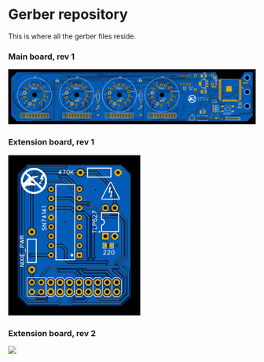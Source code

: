 # Gerber repository
This is where all the gerber files reside.


### Main board, rev 1
![](https://raw.githubusercontent.com/ThisIsntTheWay/rack_nixie_display/main/gerber/svg/PCB_rack_nixie_dipsplay_REV1.svg)  

### Extension board, rev 1
![](https://raw.githubusercontent.com/ThisIsntTheWay/rack_nixie_display/main/gerber/svg/PCB_ExtensionBoard_REV1.svg)

### Extension board, rev 2
![](https://raw.githubusercontent.com/ThisIsntTheWay/rack_nixie_display/main/gerber/svg/PCB_ExtensionBoard_REV2.svg)
